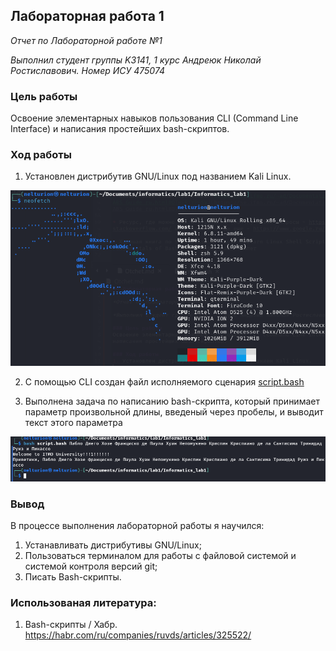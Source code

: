 ## Лабораторная работа 1

*Отчет по Лабораторной работе №1*

*Выполнил студент группы K3141, 1 курс Андреюк Николай Ростиславович. Номер ИСУ 475074*

### Цель работы
Освоение элементарных навыков пользования CLI (Command Line Interface) и написания простейших bash-скриптов.

### Ход работы
1. Установлен дистрибутив GNU/Linux под названием Kali Linux.

![image](./neofetch.png)

2. С помощью CLI создан файл исполняемого сценария [script.bash](./script.bash)

3. Выполнена задача по написанию bash-скрипта, который принимает параметр произвольной длины, введеный через пробелы, и выводит текст этого параметра

![image](./output.png)

### Вывод
В процессе выполнения лабораторной работы я научился:
1. Устанавливать дистрибутивы GNU/Linux;
2. Пользоваться терминалом для работы с файловой системой и системой контроля версий git;
3. Писать Bash-скрипты.

### Использованая литература:
1) Bash-скрипты / Хабр. https://habr.com/ru/companies/ruvds/articles/325522/
